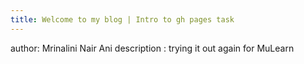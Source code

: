 ```yaml
---
title: Welcome to my blog | Intro to gh pages task 
---
```

author: Mrinalini Nair Ani
description : trying it out again for MuLearn
